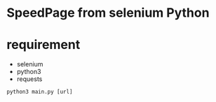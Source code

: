 # SpeedPage from selenium Python

# requirement
 - selenium
 - python3
 - requests
 
```
python3 main.py [url]
```
